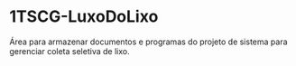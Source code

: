 # 1TSCG-LuxoDoLixo
Área para armazenar documentos e programas do projeto de sistema para gerenciar coleta seletiva de lixo.
